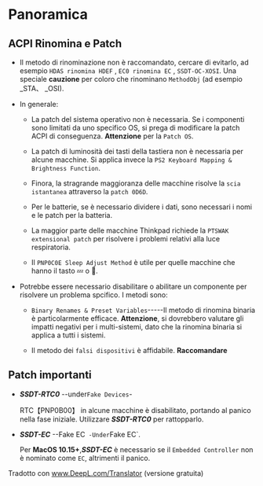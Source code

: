 # Panoramica

## ACPI Rinomina e Patch

- Il metodo di rinominazione non è raccomandato, cercare di evitarlo, ad esempio `HDAS rinomina HDEF` , `EC0 rinomina EC` , `SSDT-OC-XOSI`. Una speciale **cauzione** per coloro che rinominano `MethodObj` (ad esempio _STA、 _OSI).
- In generale:
  - La patch del sistema operativo non è necessaria. Se i componenti sono limitati da uno specifico OS, si prega di modificare la patch ACPI di conseguenza. **Attenzione** per la `Patch OS`.

  - La patch di luminosità dei tasti della tastiera non è necessaria per alcune macchine. Si applica invece la `PS2 Keyboard Mapping & Brightness Function`.

  - Finora, la stragrande maggioranza delle macchine risolve la `scia istantanea` attraverso la `patch 0D6D`.

  - Per le batterie, se è necessario dividere i dati, sono necessari i nomi e le patch per la batteria.
  
  - La maggior parte delle macchine Thinkpad richiede la `PTSWAK extensional patch` per risolvere i problemi relativi alla luce respiratoria.
  
  - Il `PNP0C0E Sleep Adjust Method` è utile per quelle macchine che hanno il tasto 💤 o 🌙. 
  

- Potrebbe essere necessario disabilitare o abilitare un componente per risolvere un problema spcifico. I metodi sono:
  - `Binary Renames & Preset Variables`-----Il metodo di rinomina binaria è particolarmente efficace. **Attenzione**, si dovrebbero valutare gli impatti negativi per i multi-sistemi, dato che la rinomina binaria si applica a tutti i sistemi.
  
  - Il metodo dei `falsi dispositivi` è affidabile. **Raccomandare** 

## Patch importanti

- ***SSDT-RTC0*** --under`Fake Devices`-

  RTC【PNP0B00】 in alcune macchine è disabilitato, portando al panico nella fase iniziale. Utilizzare ***SSDT-RTC0*** per rattopparlo.

- ***SSDT-EC*** --Fake EC` -Under`Fake EC`.

  Per **MacOS 10.15+**,***SSDT-EC*** è necessario se il `Embedded Controller` non è nominato come `EC`, altrimenti il panico.

Tradotto con www.DeepL.com/Translator (versione gratuita)
